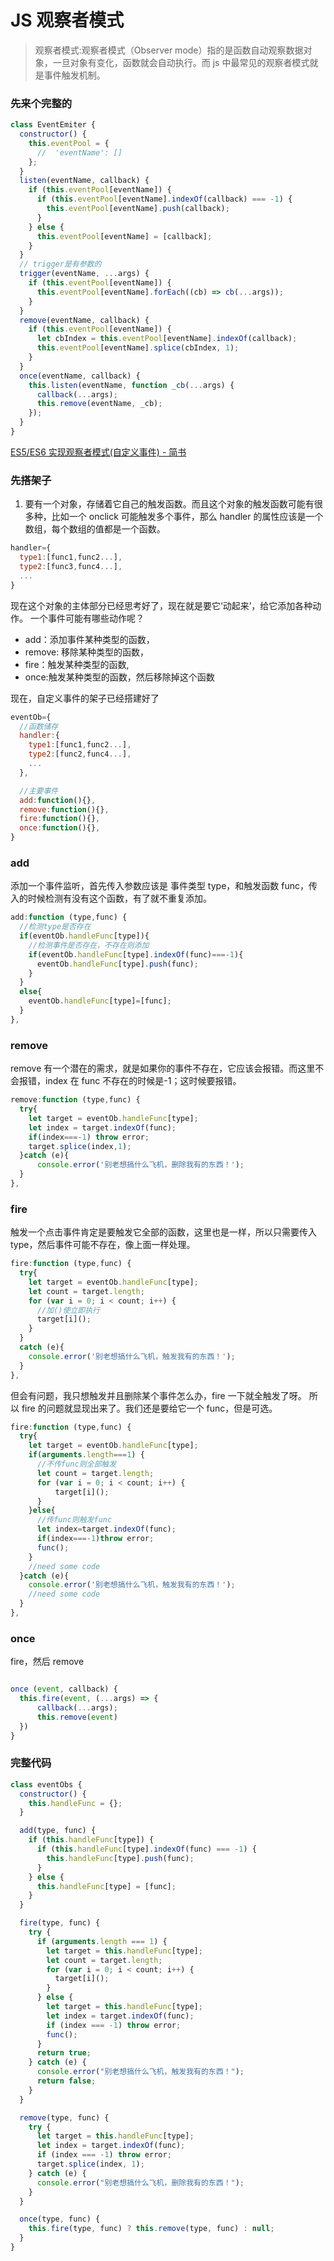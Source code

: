 # JS 观察者模式

> 观察者模式:观察者模式（Observer mode）指的是函数自动观察数据对象，一旦对象有变化，函数就会自动执行。而 js 中最常见的观察者模式就是事件触发机制。

### 先来个完整的

```js
class EventEmiter {
  constructor() {
    this.eventPool = {
      //  'eventName': []
    };
  }
  listen(eventName, callback) {
    if (this.eventPool[eventName]) {
      if (this.eventPool[eventName].indexOf(callback) === -1) {
        this.eventPool[eventName].push(callback);
      }
    } else {
      this.eventPool[eventName] = [callback];
    }
  }
  // trigger是有参数的
  trigger(eventName, ...args) {
    if (this.eventPool[eventName]) {
      this.eventPool[eventName].forEach((cb) => cb(...args));
    }
  }
  remove(eventName, callback) {
    if (this.eventPool[eventName]) {
      let cbIndex = this.eventPool[eventName].indexOf(callback);
      this.eventPool[eventName].splice(cbIndex, 1);
    }
  }
  once(eventName, callback) {
    this.listen(eventName, function _cb(...args) {
      callback(...args);
      this.remove(eventName, _cb);
    });
  }
}
```

[ES5/ES6 实现观察者模式(自定义事件) - 简书](https://www.jianshu.com/p/10a20df72bf2)

### 先搭架子

1. 要有一个对象，存储着它自己的触发函数。而且这个对象的触发函数可能有很多种，比如一个 onclick 可能触发多个事件，那么 handler 的属性应该是一个数组，每个数组的值都是一个函数。

```js
handler={
  type1:[func1,func2...],
  type2:[func3,func4...],
  ...
}
```

现在这个对象的主体部分已经思考好了，现在就是要它‘动起来’，给它添加各种动作。
一个事件可能有哪些动作呢？

- add：添加事件某种类型的函数，
- remove: 移除某种类型的函数，
- fire：触发某种类型的函数,
- once:触发某种类型的函数，然后移除掉这个函数

现在，自定义事件的架子已经搭建好了

```js
eventOb={
  //函数储存
  handler:{
    type1:[func1,func2...],
    type2:[func2,func4...],
    ...
  },

  //主要事件
  add:function(){},
  remove:function(){},
  fire:function(){},
  once:function(){},
}
```

### add

添加一个事件监听，首先传入参数应该是 事件类型 type，和触发函数 func，传入的时候检测有没有这个函数，有了就不重复添加。

```js
add:function (type,func) {
  //检测type是否存在
  if(eventOb.handleFunc[type]){
    //检测事件是否存在，不存在则添加
    if(eventOb.handleFunc[type].indexOf(func)===-1){
      eventOb.handleFunc[type].push(func);
    }
  }
  else{
    eventOb.handleFunc[type]=[func];
  }
},
```

### remove

remove 有一个潜在的需求，就是如果你的事件不存在，它应该会报错。而这里不会报错，index 在 func 不存在的时候是-1；这时候要报错。

```js
remove:function (type,func) {
  try{
    let target = eventOb.handleFunc[type];
    let index = target.indexOf(func);
    if(index===-1) throw error;
    target.splice(index,1);
  }catch (e){
      console.error('别老想搞什么飞机，删除我有的东西！');
  }
},
```

### fire

触发一个点击事件肯定是要触发它全部的函数，这里也是一样，所以只需要传入 type，然后事件可能不存在，像上面一样处理。

```js
fire:function (type,func) {
  try{
    let target = eventOb.handleFunc[type];
    let count = target.length;
    for (var i = 0; i < count; i++) {
      //加()使立即执行
      target[i]();
    }
  }
  catch (e){
    console.error('别老想搞什么飞机，触发我有的东西！');
  }
},
```

但会有问题，我只想触发并且删除某个事件怎么办，fire 一下就全触发了呀。
所以 fire 的问题就显现出来了。我们还是要给它一个 func，但是可选。

```js
fire:function (type,func) {
  try{
    let target = eventOb.handleFunc[type];
    if(arguments.length===1) {
      //不传func则全部触发
      let count = target.length;
      for (var i = 0; i < count; i++) {
          target[i]();
      }
    }else{
      //传func则触发func
      let index=target.indexOf(func);
      if(index===-1)throw error;
      func();
    }
    //need some code
  }catch (e){
    console.error('别老想搞什么飞机，触发我有的东西！');
    //need some code
  }
},
```

### once

fire，然后 remove

```js

once (event, callback) {
  this.fire(event, (...args) => {
      callback(...args);
      this.remove(event)
  })
}
```

### 完整代码

```js
class eventObs {
  constructor() {
    this.handleFunc = {};
  }

  add(type, func) {
    if (this.handleFunc[type]) {
      if (this.handleFunc[type].indexOf(func) === -1) {
        this.handleFunc[type].push(func);
      }
    } else {
      this.handleFunc[type] = [func];
    }
  }

  fire(type, func) {
    try {
      if (arguments.length === 1) {
        let target = this.handleFunc[type];
        let count = target.length;
        for (var i = 0; i < count; i++) {
          target[i]();
        }
      } else {
        let target = this.handleFunc[type];
        let index = target.indexOf(func);
        if (index === -1) throw error;
        func();
      }
      return true;
    } catch (e) {
      console.error("别老想搞什么飞机，触发我有的东西！");
      return false;
    }
  }

  remove(type, func) {
    try {
      let target = this.handleFunc[type];
      let index = target.indexOf(func);
      if (index === -1) throw error;
      target.splice(index, 1);
    } catch (e) {
      console.error("别老想搞什么飞机，删除我有的东西！");
    }
  }

  once(type, func) {
    this.fire(type, func) ? this.remove(type, func) : null;
  }
}
```
